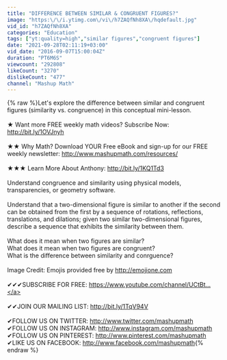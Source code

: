 ```yaml
---
title: "DIFFERENCE BETWEEN SIMILAR & CONGRUENT FIGURES?"
image: "https:\/\/i.ytimg.com\/vi\/h7ZAQfNh8XA\/hqdefault.jpg"
vid_id: "h7ZAQfNh8XA"
categories: "Education"
tags: ["yt:quality=high","similar figures","congruent figures"]
date: "2021-09-28T02:11:19+03:00"
vid_date: "2016-09-07T15:00:04Z"
duration: "PT6M6S"
viewcount: "292808"
likeCount: "3270"
dislikeCount: "477"
channel: "Mashup Math"
---
```

{% raw %}Let's explore the difference between similar and congruent figures (similarity vs. congruence) in this conceptual mini-lesson.<br /><br />★ Want more FREE weekly math videos? Subscribe Now: <a rel="nofollow" target="blank" href="http://bit.ly/1OVJnyh">http://bit.ly/1OVJnyh</a><br /><br />★★ Why Math? Download YOUR Free eBook and sign-up for our FREE weekly newsletter: <a rel="nofollow" target="blank" href="http://www.mashupmath.com/resources/">http://www.mashupmath.com/resources/</a><br /><br />★★★ Learn More About Anthony: <a rel="nofollow" target="blank" href="http://bit.ly/1KQ1Td3">http://bit.ly/1KQ1Td3</a><br /><br />Understand congruence and similarity using physical models, transparencies, or geometry software.<br /><br />Understand that a two-dimensional figure is similar to another if the second can be obtained from the first by a sequence of rotations, reflections, translations, and dilations; given two similar two-dimensional figures, describe a sequence that exhibits the similarity between them.<br /><br />What does it mean when two figures are similar?<br />What does it mean when two figures are congruent?<br />What is the difference between similarity and conrguence?<br /><br />Image Credit: Emojis provided free by <a rel="nofollow" target="blank" href="http://emojione.com">http://emojione.com</a><br /><br />✔✔✔SUBSCRIBE FOR FREE: <a rel="nofollow" target="blank" href="https://www.youtube.com/channel/UCtBt...">https://www.youtube.com/channel/UCtBt...</a><br /><br />✔✔JOIN OUR MAILING LIST: <a rel="nofollow" target="blank" href="http://bit.ly/1TqV94V">http://bit.ly/1TqV94V</a><br /><br />✔FOLLOW US ON TWITTER: <a rel="nofollow" target="blank" href="http://www.twitter.com/mashupmath">http://www.twitter.com/mashupmath</a><br />✔FOLLOW US ON INSTAGRAM: <a rel="nofollow" target="blank" href="http://www.instagram.com/mashupmath">http://www.instagram.com/mashupmath</a><br />✔FOLLOW US ON PINTEREST: <a rel="nofollow" target="blank" href="http://www.pinterest.com/mashupmath">http://www.pinterest.com/mashupmath</a><br />✔LIKE US ON FACEBOOK: <a rel="nofollow" target="blank" href="http://www.facebook.com/mashupmath">http://www.facebook.com/mashupmath</a>{% endraw %}
